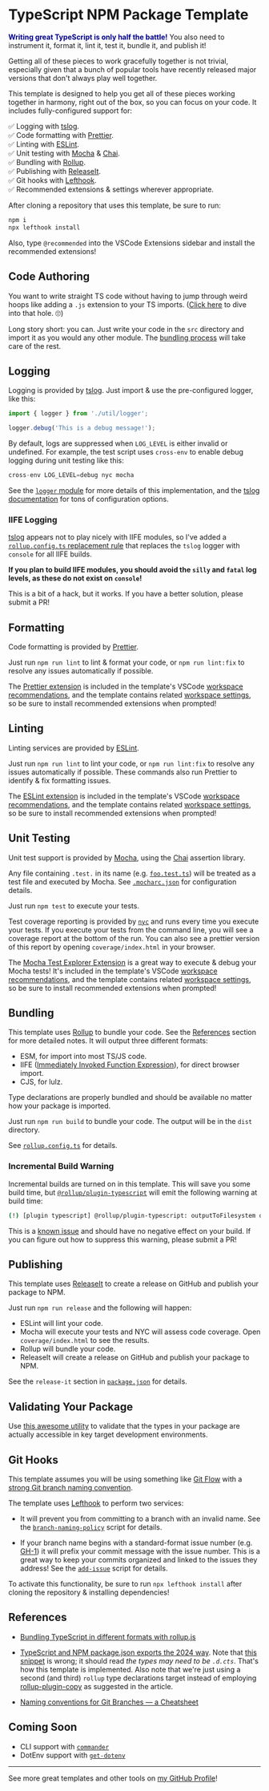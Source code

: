 # TypeScript NPM Package Template

<span style="color: darkBlue;">**Writing great TypeScript is only half the battle!**</span> You also need to instrument it, format it, lint it, test it, bundle it, and publish it!

Getting all of these pieces to work gracefully together is not trivial, especially given that a bunch of popular tools have recently released major versions that don't always play well together.

This template is designed to help you get all of these pieces working together in harmony, right out of the box, so you can focus on your code. It includes fully-configured support for:

✅ Logging with [tslog](https://tslog.js.org/).<br>
✅ Code formatting with [Prettier](https://prettier.io/).<br>
✅ Linting with [ESLint](https://eslint.org/).<br>
✅ Unit testing with [Mocha](https://mochajs.org/) & [Chai](https://www.chaijs.com/).<br>
✅ Bundling with [Rollup](https://rollupjs.org/).<br>
✅ Publishing with [ReleaseIt](https://github.com/release-it/release-it).<br>
✅ Git hooks with [Lefthook](https://github.com/evilmartians/lefthook).<br>
✅ Recommended extensions & settings wherever appropriate.<br>

After cloning a repository that uses this template, be sure to run:

```bash
npm i
npx lefthook install
```

Also, type `@recommended` into the VSCode Extensions sidebar and install the recommended extensions!

## Code Authoring

You want to write straight TS code without having to jump through weird hoops like adding a `.js` extension to your TS imports. ([Click here](https://stackoverflow.com/questions/75807785/why-do-i-need-to-include-js-extension-in-typescript-import-for-custom-module) to dive into that hole. 🙄)

Long story short: you can. Just write your code in the `src` directory and import it as you would any other module. The [bundling process](#bundling) will take care of the rest.

## Logging

Logging is provided by [tslog](https://tslog.js.org). Just import & use the pre-configured logger, like this:

```typescript
import { logger } from './util/logger';

logger.debug('This is a debug message!');
```

By default, logs are suppressed when `LOG_LEVEL` is either invalid or undefined. For example, the test script uses `cross-env` to enable debug logging during unit testing like this:

```typescript
cross-env LOG_LEVEL=debug nyc mocha
```

See the [`logger` module](./src/util/logger.ts) for more details of this implementation, and the [tslog documentation](https://tslog.js.org) for tons of configuration options.

### IIFE Logging

[tslog](https://tslog.js.org) appears not to play nicely with IIFE modules, so I've added a [`rollup.config.ts` replacement rule](./rollup.config.ts#L21-L24) that replaces the `tslog` logger with `console` for all IIFE builds.

**If you plan to build IIFE modules, you should avoid the `silly` and `fatal` log levels, as these do not exist on `console`!**

This is a bit of a hack, but it works. If you have a better solution, please submit a PR!

## Formatting

Code formatting is provided by [Prettier](https://prettier.io).

Just run `npm run lint` to lint & format your code, or `npm run lint:fix` to resolve any issues automatically if possible.

The [Prettier extension](https://marketplace.visualstudio.com/items?itemName=esbenp.prettier-vscode) is included in the template's VSCode [workspace recommendations](./.vscode/extensions.json), and the template contains related [workspace settings](./.vscode/settings.json), so be sure to install recommended extensions when prompted!

## Linting

Linting services are provided by [ESLint](https://eslint.org).

Just run `npm run lint` to lint your code, or `npm run lint:fix` to resolve any issues automatically if possible. These commands also run Prettier to identify & fix formatting issues.

The [ESLint extension](https://marketplace.visualstudio.com/items?itemName=dbaeumer.vscode-eslint) is included in the template's VSCode [workspace recommendations](./.vscode/extensions.json), and the template contains related [workspace settings](./.vscode/settings.json), so be sure to install recommended extensions when prompted!

## Unit Testing

Unit test support is provided by [Mocha](https://mochajs.org), using the [Chai](https://www.chaijs.com) assertion library.

Any file containing `.test.` in its name (e.g. [`foo.test.ts`](./src/foo.test.ts)) will be treated as a test file and executed by Mocha. See [`.mocharc.json`](./.mocharc.json) for configuration details.

Just run `npm test` to execute your tests.

Test coverage reporting is provided by [`nyc`](https://www.npmjs.com/package/nyc) and runs every time you execute your tests. If you execute your tests from the command line, you will see a coverage report at the bottom of the run. You can also see a prettier version of this report by opening `coverage/index.html` in your browser.

The [Mocha Test Explorer Extension](https://marketplace.visualstudio.com/items?itemName=hbenl.vscode-mocha-test-adapter) is a great way to execute & debug your Mocha tests! It's included in the template's VSCode [workspace recommendations](./.vscode/extensions.json), and the template contains related [workspace settings](./.vscode/settings.json), so be sure to install recommended extensions when prompted!

## Bundling

This template uses [Rollup](https://rollupjs.org) to bundle your code. See the [References](#references) section for more detailed notes. It will output three different formats:

- ESM, for import into most TS/JS code.
- IIFE ([Immediately Invoked Function Expression](https://medium.com/@rabailzaheer/iife-explained-immediately-invoked-function-expressions-fccd8f53123d)), for direct browser import.
- CJS, for lulz.

Type declarations are properly bundled and should be available no matter how your package is imported.

Just run `npm run build` to bundle your code. The output will be in the `dist` directory.

See [`rollup.config.ts`](./rollup.config.ts) for details.

### Incremental Build Warning

Incremental builds are turned on in this template. This will save you some build time, but [`@rollup/plugin-typescript`](https://www.npmjs.com/package/@rollup/plugin-typescript) will emit the following warning at build time:

```bash
(!) [plugin typescript] @rollup/plugin-typescript: outputToFilesystem option is defaulting to true.
```

This is a [known issue](https://github.com/rollup/plugins/issues/1227) and should have no negative effect on your build. If you can figure out how to suppress this warning, please submit a PR!

## Publishing

This template uses [ReleaseIt](https://github.com/release-it/release-it?tab=readme-ov-file#release-it-) to create a release on GitHub and publish your package to NPM.

Just run `npm run release` and the following will happen:

- ESLint will lint your code.
- Mocha will execute your tests and NYC will assess code coverage. Open `coverage/index.html` to see the results.
- Rollup will bundle your code.
- ReleaseIt will create a release on GitHub and publish your package to NPM.

See the `release-it` section in [`package.json`](./package.json) for details.

## Validating Your Package

Use [this awesome utility](https://arethetypeswrong.github.io/) to validate that the types in your package are actually accessible in key target development environments.

## Git Hooks

This template assumes you will be using something like [Git Flow](https://www.atlassian.com/git/tutorials/comparing-workflows/gitflow-workflow) with a [strong Git branch naming convention](https://medium.com/@abhay.pixolo/naming-conventions-for-git-branches-a-cheatsheet-8549feca2534).

The template uses [Lefthook](https://evilmartians.com/opensource/lefthook) to perform two services:

- It will prevent you from committing to a branch with an invalid name. See the [`branch-naming-policy`](./.lefthook/pre-commit/branch-naming-policy) script for details.

- If your branch name begins with a standard-format issue number (e.g. [GH-1](https://github.com/karmaniverous/npm-package-template-ts/issues/1)) it will prefix your commit message with the issue number. This is a great way to keep your commits organized and linked to the issues they address! See the [`add-issue`](./.lefthook/prepare-commit-msg/add-issue) script for details.

To activate this functionality, be sure to run `npx lefthook install` after cloning the repository & installing dependencies!

## References

- [Bundling TypeScript in different formats with rollup.js](https://datomarjanidze.medium.com/bundling-typescript-in-different-formats-with-rollup-js-3397b3a84e4e)

- [TypeScript and NPM package.json exports the 2024 way](https://www.kravchyk.com/typescript-npm-package-json-exports/). Note that [this snippet](https://www.kravchyk.com/typescript-npm-package-json-exports/#:~:text=the%20types%20may%20need%20to%20be%20.d.cjs) is wrong; it should read _the types may need to be `.d.cts`_. That's how this template is implemented. Also note that we're just using a second (and third) `rollup` type declarations target instead of employing [rollup-plugin-copy](https://www.npmjs.com/package/rollup-plugin-copy) as suggested in the article.

- [Naming conventions for Git Branches — a Cheatsheet](https://medium.com/@abhay.pixolo/naming-conventions-for-git-branches-a-cheatsheet-8549feca2534)

## Coming Soon

- CLI support with [`commander`](https://www.npmjs.com/package/commander)
- DotEnv support with [`get-dotenv`](https://www.npmjs.com/package/@karmaniverous/get-dotenv)

---

See more great templates and other tools on
[my GitHub Profile](https://github.com/karmaniverous)!
